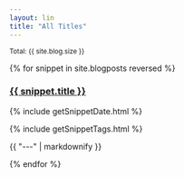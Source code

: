 ```yaml
---
layout: lin
title: "All Titles"
---
```

<small>
Total: {{ site.blog.size }}
</small>

<body>

<!--reversed to order put the most recent post first-->
{% for snippet in site.blogposts reversed %}
<h3>
    <a href="{{ snippet.url }}">
      {{ snippet.title }}
      <!--{{ snippet.tags }}-->
    </a>
</h3>

<!--get date from  snippet-->
{% include getSnippetDate.html %}
<!--get taglist from  snippet-->
{% include getSnippetTags.html %}

<!--<p>{{ snippet.content  | markdownify }}</p>-->
<!--<p>{{ snippet.content | truncatewords:100 | markdownify }}</p>-->
<p>{{ "---" | markdownify }}</p>
{% endfor %}



</body>

